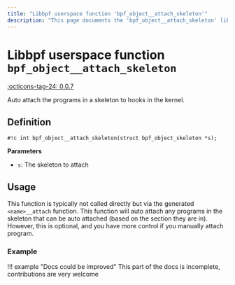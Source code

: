 ```yaml
---
title: "Libbpf userspace function 'bpf_object__attach_skeleton'"
description: "This page documents the 'bpf_object__attach_skeleton' libbpf userspace function, including its definition, usage, and examples."
---
```

# Libbpf userspace function `bpf_object__attach_skeleton`

<!-- [LIBBPF_TAG] -->
[:octicons-tag-24: 0.0.7](https://github.com/libbpf/libbpf/releases/tag/v0.0.7)
<!-- [/LIBBPF_TAG] -->

Auto attach the programs in a skeleton to hooks in the kernel.

## Definition

`#!c int bpf_object__attach_skeleton(struct bpf_object_skeleton *s);`

**Parameters**

- `s`: The skeleton to attach

## Usage

This function is typically not called directly but via the generated `<name>__attach` function. This function will auto attach any programs in the skeleton that can be auto attached (based on the section they are in). However, this is optional, and you have more control if you manually attach program. 

### Example

!!! example "Docs could be improved"
    This part of the docs is incomplete, contributions are very welcome
